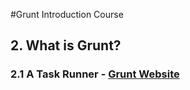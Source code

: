 #Grunt Introduction Course

## 2. What is Grunt?

### 2.1 A Task Runner - [Grunt Website](http://gruntjs.com)